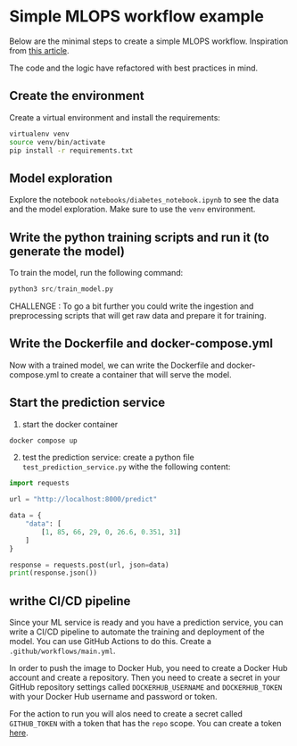 # Simple MLOPS workflow example

Below are the minimal steps to create a simple MLOPS workflow. Inspiration from [this article](https://towardsdatascience.com/simple-model-retraining-automation-via-github-actions-b0f61d5c869c).

The code and the logic have refactored with best practices in mind.

## Create the environment

Create a virtual environment and install the requirements:
```sh
virtualenv venv
source venv/bin/activate
pip install -r requirements.txt
```

## Model exploration

Explore the notebook `notebooks/diabetes_notebook.ipynb` to see the data and the model exploration. Make sure to use the `venv` environment.

## Write the python training scripts and run it (to generate the model)

To train the model, run the following command:
```py
python3 src/train_model.py
```

CHALLENGE : To go a bit further you could write the ingestion and preprocessing scripts that will get raw data and prepare it for training.

## Write the Dockerfile and docker-compose.yml

Now with a trained model, we can write the Dockerfile and docker-compose.yml to create a container that will serve the model.

## Start the prediction service

1. start the docker container
```sh
docker compose up
```

2. test the prediction service: create a python file `test_prediction_service.py` withe the following content:
```python
import requests

url = "http://localhost:8000/predict"

data = {
    "data": [
        [1, 85, 66, 29, 0, 26.6, 0.351, 31]
    ]
}

response = requests.post(url, json=data)
print(response.json())
```

## writhe CI/CD pipeline
Since your ML service is ready and you have a prediction service, you can write a CI/CD pipeline to automate the training and deployment of the model. You can use GitHub Actions to do this. Create a `.github/workflows/main.yml`.

In order to push the image to Docker Hub, you need to create a Docker Hub account and create a repository. Then you need to create a secret in your GitHub repository settings called `DOCKERHUB_USERNAME` and `DOCKERHUB_TOKEN` with your Docker Hub username and password or token.

For the action to run you will alos need to create a secret called `GITHUB_TOKEN` with a token that has the `repo` scope. You can create a token [here](https://github.com/settings/tokens).